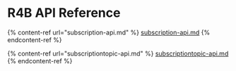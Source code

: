 # R4B API Reference

{% content-ref url="subscription-api.md" %}
[subscription-api.md](subscription-api.md)
{% endcontent-ref %}

{% content-ref url="subscriptiontopic-api.md" %}
[subscriptiontopic-api.md](subscriptiontopic-api.md)
{% endcontent-ref %}
